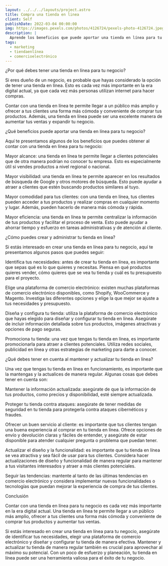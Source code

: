 ```yaml
---
layout: ../../../layouts/project.astro
title: Compra una tienda en linea
client: Self
publishDate: 2022-03-04 00:00:00
img: https://images.pexels.com/photos/4126724/pexels-photo-4126724.jpeg?auto=compress&cs=tinysrgb&w=1260&h=750&dpr=1
description: |
  Aprende los beneficios que puede aportar una tienda en línea para tu negocio y cómo crear y administrar una tienda en línea de manera efectiva. Descubre cómo promocionar tu tienda y mantener y actualizarla para aprovechar al máximo su potencial y aumentar tus ventas
tags:
  - marketing
  - tiendaenlínea
  - comercioelectrónico
---
```


¿Por qué debes tener una tienda en línea para tu negocio?

Si eres dueño de un negocio, es probable que hayas considerado la opción de tener una tienda en línea. Esto es cada vez más importante en la era digital actual, ya que cada vez más personas utilizan internet para hacer compras.

Contar con una tienda en línea te permite llegar a un público más amplio y ofrecer a tus clientes una forma más cómoda y conveniente de comprar tus productos. Además, una tienda en línea puede ser una excelente manera de aumentar tus ventas y expandir tu negocio.

¿Qué beneficios puede aportar una tienda en línea para tu negocio?

Aquí te presentamos algunos de los beneficios que puedes obtener al contar con una tienda en línea para tu negocio:

Mayor alcance: una tienda en línea te permite llegar a clientes potenciales que de otra manera podrían no conocer tu empresa. Esto es especialmente útil si vendes productos a nivel regional o nacional.

Mayor visibilidad: una tienda en línea te permite aparecer en los resultados de búsqueda de Google y otros motores de búsqueda. Esto puede ayudar a atraer a clientes que estén buscando productos similares al tuyo.

Mayor comodidad para tus clientes: con una tienda en línea, tus clientes pueden acceder a tus productos y realizar compras en cualquier momento y lugar. Además, pueden hacerlo de manera más cómoda y rápida.

Mayor eficiencia: una tienda en línea te permite centralizar la información de tus productos y facilitar el proceso de venta. Esto puede ayudar a ahorrar tiempo y esfuerzo en tareas administrativas y de atención al cliente.

¿Cómo puedes crear y administrar tu tienda en línea?

Si estás interesado en crear una tienda en línea para tu negocio, aquí te presentamos algunos pasos que puedes seguir:

Identifica tus necesidades: antes de crear tu tienda en línea, es importante que sepas qué es lo que quieres y necesitas. Piensa en qué productos quieres vender, cómo quieres que se vea tu tienda y cuál es tu presupuesto para el proyecto.

Elige una plataforma de comercio electrónico: existen muchas plataformas de comercio electrónico disponibles, como Shopify, WooCommerce y Magento. Investiga las diferentes opciones y elige la que mejor se ajuste a tus necesidades y presupuesto.

Diseña y configura tu tienda: utiliza la plataforma de comercio electrónico que hayas elegido para diseñar y configurar tu tienda en línea. Asegúrate de incluir información detallada sobre tus productos, imágenes atractivas y opciones de pago seguras.

Promociona tu tienda: una vez que tengas tu tienda en línea, es importante promocionarla para atraer a clientes potenciales. Utiliza redes sociales, publicidad en línea y otras estrategias de marketing para darte a conocer.

¿Qué debes tener en cuenta al mantener y actualizar tu tienda en línea?

Una vez que tengas tu tienda en línea en funcionamiento, es importante que la mantengas y la actualices de manera regular. Algunas cosas que debes tener en cuenta son:

Mantener la información actualizada: asegúrate de que la información de tus productos, como precios y disponibilidad, esté siempre actualizada.

Proteger tu tienda contra ataques: asegúrate de tener medidas de seguridad en tu tienda para protegerla contra ataques cibernéticos y fraudes.

Ofrecer un buen servicio al cliente: es importante que tus clientes tengan una buena experiencia al comprar en tu tienda en línea. Ofrece opciones de envío y devolución claras y fáciles de entender, y asegúrate de estar disponible para atender cualquier pregunta o problema que puedan tener.

Actualizar el diseño y la funcionalidad: es importante que tu tienda en línea se vea atractiva y sea fácil de usar para tus clientes. Considera hacer actualizaciones de diseño y funcionalidad de manera regular para mantener a tus visitantes interesados y atraer a más clientes potenciales.

Seguir las tendencias: mantente al tanto de las últimas tendencias en comercio electrónico y considera implementar nuevas funcionalidades o tecnologías que puedan mejorar la experiencia de compra de tus clientes.

Conclusión

Contar con una tienda en línea para tu negocio es cada vez más importante en la era digital actual. Una tienda en línea te permite llegar a un público más amplio, ofrecer a tus clientes una forma más cómoda y conveniente de comprar tus productos y aumentar tus ventas.

Si estás interesado en crear una tienda en línea para tu negocio, asegúrate de identificar tus necesidades, elegir una plataforma de comercio electrónico y diseñar y configurar tu tienda de manera efectiva. Mantener y actualizar tu tienda de manera regular también es crucial para aprovechar al máximo su potencial. Con un poco de esfuerzo y planeación, tu tienda en línea puede ser una herramienta valiosa para el éxito de tu negocio.
